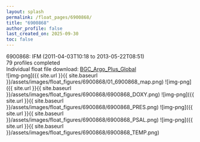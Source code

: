 ```yaml
---
layout: splash
permalink: /float_pages/6900868/
title: "6900868"
author_profile: false
last_created_on: 2025-09-30
toc: false
---
```

 
6900868: IFM (2011-04-03T10:18 to 2013-05-22T08:51)\
79 profiles completed\
Individual float file download: [BGC_Argo_Plus_Global](https://ftp.soest.hawaii.edu/bgc_argo_plus/Individual_Floats/outliers_removed/6900868_Sprof_processed.nc)\
![img-png]({{ site.url }}{{ site.baseurl }}/assets/images/float_figures/6900868/01_6900868_map.png)
![img-png]({{ site.url }}{{ site.baseurl }}/assets/images/float_figures/6900868/6900868_DOXY.png)
![img-png]({{ site.url }}{{ site.baseurl }}/assets/images/float_figures/6900868/6900868_PRES.png)
![img-png]({{ site.url }}{{ site.baseurl }}/assets/images/float_figures/6900868/6900868_PSAL.png)
![img-png]({{ site.url }}{{ site.baseurl }}/assets/images/float_figures/6900868/6900868_TEMP.png)
